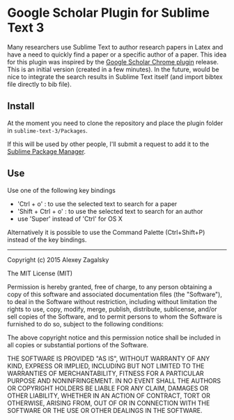 # Google Scholar Plugin for Sublime Text 3

Many researchers use Sublime Text to author research papers in Latex and have a need to quickly find a paper or a specific author of a paper. This idea for this plugin was inspired by the [Google Scholar Chrome plugin](https://chrome.google.com/webstore/detail/google-scholar-button/ldipcbpaocekfooobnbcddclnhejkcpn?hl=en) release. This is an initial version (created in a few minutes). In the future, would be nice to integrate the search results in Sublime Text itself (and import bibtex file directly to bib file).

## Install
At the moment you need to clone the repository and place the plugin folder in ```sublime-text-3/Packages```.

If this will be used by other people, I'll submit a request to add it to the [Sublime Package Manager](http://wbond.net/sublime_packages/package_control).

## Use
Use one of the following key bindings

- 'Ctrl + o' : to use the selected text to search for a paper
- 'Shift + Ctrl + o' : to use the selected text to search for an author
- use 'Super' instead of 'Ctrl' for OS X

Alternatively it is possible to use the Command Palette (Ctrl+Shift+P) instead of the key bindings.


---
Copyright (c) 2015 Alexey Zagalsky

The MIT License (MIT)

Permission is hereby granted, free of charge, to any person obtaining a copy
of this software and associated documentation files (the "Software"), to deal
in the Software without restriction, including without limitation the rights
to use, copy, modify, merge, publish, distribute, sublicense, and/or sell
copies of the Software, and to permit persons to whom the Software is
furnished to do so, subject to the following conditions:

The above copyright notice and this permission notice shall be included in all
copies or substantial portions of the Software.

THE SOFTWARE IS PROVIDED "AS IS", WITHOUT WARRANTY OF ANY KIND, EXPRESS OR
IMPLIED, INCLUDING BUT NOT LIMITED TO THE WARRANTIES OF MERCHANTABILITY,
FITNESS FOR A PARTICULAR PURPOSE AND NONINFRINGEMENT. IN NO EVENT SHALL THE
AUTHORS OR COPYRIGHT HOLDERS BE LIABLE FOR ANY CLAIM, DAMAGES OR OTHER
LIABILITY, WHETHER IN AN ACTION OF CONTRACT, TORT OR OTHERWISE, ARISING FROM,
OUT OF OR IN CONNECTION WITH THE SOFTWARE OR THE USE OR OTHER DEALINGS IN THE
SOFTWARE.